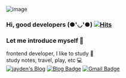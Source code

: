 ![image](https://user-images.githubusercontent.com/51406753/88994171-b65b3180-d322-11ea-8ca2-4390efeee996.png)


### Hi, good developers (●'◡'●) [![Hits](https://hits.seeyoufarm.com/api/count/incr/badge.svg?url=https%3A%2F%2Fgithub.com%2FDevJayden%2Fhit-counter)](https://hits.seeyoufarm.com)
<span>
  
### Let me introduce myself 🤟 
frontend developer, I like to study 👏 <br>
study notes, travel, play, etc 💻 <br>
<span>[![jayden's Blog](http://img.shields.io/badge/-blog-94d82d?style=flat-square&logo=blog&logoColor=4dabf7&link=https://velog.io/@jayden)](https://velog.io/@jayden)</span>
<span>[![Blog Badge](http://img.shields.io/badge/-instagram-E4405F?style=flat-square&logo=instagram&logoColor=white&link=https://www.instagram.com/jayden_developer/?hl=ko)](https://www.instagram.com/jayden_developer/?hl=ko)</span>
<span>[![Gmail Badge](https://img.shields.io/badge/Gmail-d14836?style=flat-square&logo=Gmail&logoColor=white&link=mailto:philippijw@gmail.com)](mailto:philippijw@gmail.com)</span>

